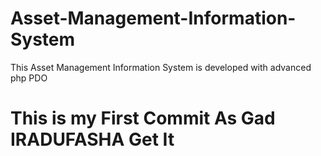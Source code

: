 # Asset-Management-Information-System
This Asset Management Information System is developed with advanced php PDO

# This is my First Commit As Gad IRADUFASHA Get It
